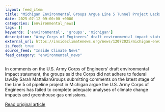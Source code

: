```yaml
---
layout: feed_item
title: "Michigan Environmental Groups Argue Line 5 Tunnel Project Lacks Key Climate Considerations"
date: 2025-07-12 09:00:00 +0000
categories: [environmental_news]
tags: []
keywords: ['environmental', 'groups', 'michigan']
description: "Army Corps of Engineers’ draft environmental impact statement, the groups said the Corps did not adhere to federal law"
external_url: https://insideclimatenews.org/news/12072025/michigan-environmental-groups-argue-line-5-tunnel-project-lacks-key-climate-considerations/
is_feed: true
source_feed: "Inside Climate News"
feed_category: "environmental_news"
---
```


In comments on the U.S. Army Corps of Engineers’ draft environmental impact statement, the groups said the Corps did not adhere to federal law.By Sarah MattalianGroups submitting comments on the latest stage of the Line 5 oil pipeline project in Michigan argue the U.S. Army Corps of Engineers has failed to complete adequate analyses of climate change impacts and greenhouse gas emissions.&nbsp;

[Read original article](https://insideclimatenews.org/news/12072025/michigan-environmental-groups-argue-line-5-tunnel-project-lacks-key-climate-considerations/)
